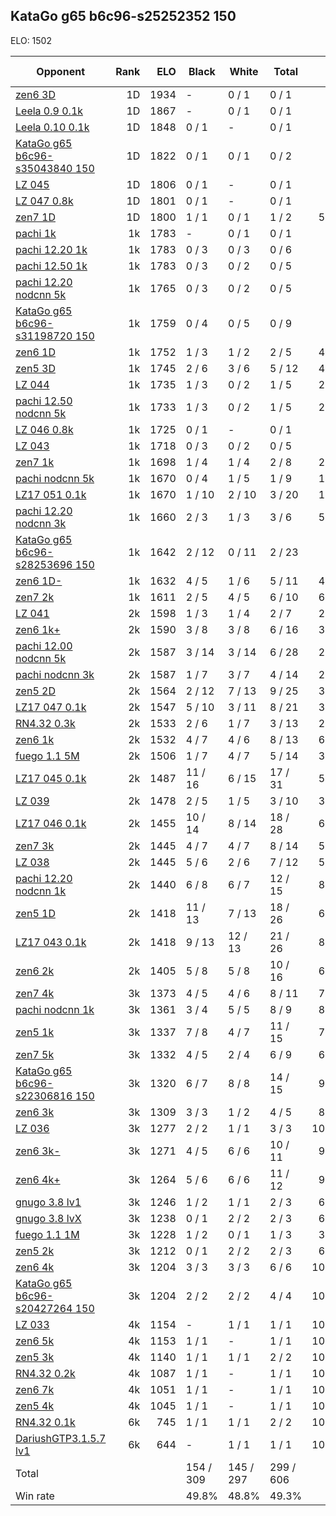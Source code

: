 ## KataGo g65 b6c96-s25252352 150 ##

ELO: 1502

Opponent | Rank | ELO | Black | White | Total | Win rate
---------|-----:|----:|-------|-------|-------|-------:
[zen6 3D](zen6%203D.md) | 1D | 1934 | - | 0 / 1 | 0 / 1 | 0.0%
[Leela 0.9 0.1k](Leela%200.9%200.1k.md) | 1D | 1867 | - | 0 / 1 | 0 / 1 | 0.0%
[Leela 0.10 0.1k](Leela%200.10%200.1k.md) | 1D | 1848 | 0 / 1 | - | 0 / 1 | 0.0%
[KataGo g65 b6c96-s35043840 150](KataGo%20g65%20b6c96-s35043840%20150.md) | 1D | 1822 | 0 / 1 | 0 / 1 | 0 / 2 | 0.0%
[LZ 045](LZ%20045.md) | 1D | 1806 | 0 / 1 | - | 0 / 1 | 0.0%
[LZ 047 0.8k](LZ%20047%200.8k.md) | 1D | 1801 | 0 / 1 | - | 0 / 1 | 0.0%
[zen7 1D](zen7%201D.md) | 1D | 1800 | 1 / 1 | 0 / 1 | 1 / 2 | 50.0%
[pachi 1k](pachi%201k.md) | 1k | 1783 | - | 0 / 1 | 0 / 1 | 0.0%
[pachi 12.20 1k](pachi%2012.20%201k.md) | 1k | 1783 | 0 / 3 | 0 / 3 | 0 / 6 | 0.0%
[pachi 12.50 1k](pachi%2012.50%201k.md) | 1k | 1783 | 0 / 3 | 0 / 2 | 0 / 5 | 0.0%
[pachi 12.20 nodcnn 5k](pachi%2012.20%20nodcnn%205k.md) | 1k | 1765 | 0 / 3 | 0 / 2 | 0 / 5 | 0.0%
[KataGo g65 b6c96-s31198720 150](KataGo%20g65%20b6c96-s31198720%20150.md) | 1k | 1759 | 0 / 4 | 0 / 5 | 0 / 9 | 0.0%
[zen6 1D](zen6%201D.md) | 1k | 1752 | 1 / 3 | 1 / 2 | 2 / 5 | 40.0%
[zen5 3D](zen5%203D.md) | 1k | 1745 | 2 / 6 | 3 / 6 | 5 / 12 | 41.7%
[LZ 044](LZ%20044.md) | 1k | 1735 | 1 / 3 | 0 / 2 | 1 / 5 | 20.0%
[pachi 12.50 nodcnn 5k](pachi%2012.50%20nodcnn%205k.md) | 1k | 1733 | 1 / 3 | 0 / 2 | 1 / 5 | 20.0%
[LZ 046 0.8k](LZ%20046%200.8k.md) | 1k | 1725 | 0 / 1 | - | 0 / 1 | 0.0%
[LZ 043](LZ%20043.md) | 1k | 1718 | 0 / 3 | 0 / 2 | 0 / 5 | 0.0%
[zen7 1k](zen7%201k.md) | 1k | 1698 | 1 / 4 | 1 / 4 | 2 / 8 | 25.0%
[pachi nodcnn 5k](pachi%20nodcnn%205k.md) | 1k | 1670 | 0 / 4 | 1 / 5 | 1 / 9 | 11.1%
[LZ17 051 0.1k](LZ17%20051%200.1k.md) | 1k | 1670 | 1 / 10 | 2 / 10 | 3 / 20 | 15.0%
[pachi 12.20 nodcnn 3k](pachi%2012.20%20nodcnn%203k.md) | 1k | 1660 | 2 / 3 | 1 / 3 | 3 / 6 | 50.0%
[KataGo g65 b6c96-s28253696 150](KataGo%20g65%20b6c96-s28253696%20150.md) | 1k | 1642 | 2 / 12 | 0 / 11 | 2 / 23 | 8.7%
[zen6 1D-](zen6%201D-.md) | 1k | 1632 | 4 / 5 | 1 / 6 | 5 / 11 | 45.5%
[zen7 2k](zen7%202k.md) | 1k | 1611 | 2 / 5 | 4 / 5 | 6 / 10 | 60.0%
[LZ 041](LZ%20041.md) | 2k | 1598 | 1 / 3 | 1 / 4 | 2 / 7 | 28.6%
[zen6 1k+](zen6%201k+.md) | 2k | 1590 | 3 / 8 | 3 / 8 | 6 / 16 | 37.5%
[pachi 12.00 nodcnn 5k](pachi%2012.00%20nodcnn%205k.md) | 2k | 1587 | 3 / 14 | 3 / 14 | 6 / 28 | 21.4%
[pachi nodcnn 3k](pachi%20nodcnn%203k.md) | 2k | 1587 | 1 / 7 | 3 / 7 | 4 / 14 | 28.6%
[zen5 2D](zen5%202D.md) | 2k | 1564 | 2 / 12 | 7 / 13 | 9 / 25 | 36.0%
[LZ17 047 0.1k](LZ17%20047%200.1k.md) | 2k | 1547 | 5 / 10 | 3 / 11 | 8 / 21 | 38.1%
[RN4.32 0.3k](RN4.32%200.3k.md) | 2k | 1533 | 2 / 6 | 1 / 7 | 3 / 13 | 23.1%
[zen6 1k](zen6%201k.md) | 2k | 1532 | 4 / 7 | 4 / 6 | 8 / 13 | 61.5%
[fuego 1.1 5M](fuego%201.1%205M.md) | 2k | 1506 | 1 / 7 | 4 / 7 | 5 / 14 | 35.7%
[LZ17 045 0.1k](LZ17%20045%200.1k.md) | 2k | 1487 | 11 / 16 | 6 / 15 | 17 / 31 | 54.8%
[LZ 039](LZ%20039.md) | 2k | 1478 | 2 / 5 | 1 / 5 | 3 / 10 | 30.0%
[LZ17 046 0.1k](LZ17%20046%200.1k.md) | 2k | 1455 | 10 / 14 | 8 / 14 | 18 / 28 | 64.3%
[zen7 3k](zen7%203k.md) | 2k | 1445 | 4 / 7 | 4 / 7 | 8 / 14 | 57.1%
[LZ 038](LZ%20038.md) | 2k | 1445 | 5 / 6 | 2 / 6 | 7 / 12 | 58.3%
[pachi 12.20 nodcnn 1k](pachi%2012.20%20nodcnn%201k.md) | 2k | 1440 | 6 / 8 | 6 / 7 | 12 / 15 | 80.0%
[zen5 1D](zen5%201D.md) | 2k | 1418 | 11 / 13 | 7 / 13 | 18 / 26 | 69.2%
[LZ17 043 0.1k](LZ17%20043%200.1k.md) | 2k | 1418 | 9 / 13 | 12 / 13 | 21 / 26 | 80.8%
[zen6 2k](zen6%202k.md) | 2k | 1405 | 5 / 8 | 5 / 8 | 10 / 16 | 62.5%
[zen7 4k](zen7%204k.md) | 3k | 1373 | 4 / 5 | 4 / 6 | 8 / 11 | 72.7%
[pachi nodcnn 1k](pachi%20nodcnn%201k.md) | 3k | 1361 | 3 / 4 | 5 / 5 | 8 / 9 | 88.9%
[zen5 1k](zen5%201k.md) | 3k | 1337 | 7 / 8 | 4 / 7 | 11 / 15 | 73.3%
[zen7 5k](zen7%205k.md) | 3k | 1332 | 4 / 5 | 2 / 4 | 6 / 9 | 66.7%
[KataGo g65 b6c96-s22306816 150](KataGo%20g65%20b6c96-s22306816%20150.md) | 3k | 1320 | 6 / 7 | 8 / 8 | 14 / 15 | 93.3%
[zen6 3k](zen6%203k.md) | 3k | 1309 | 3 / 3 | 1 / 2 | 4 / 5 | 80.0%
[LZ 036](LZ%20036.md) | 3k | 1277 | 2 / 2 | 1 / 1 | 3 / 3 | 100.0%
[zen6 3k-](zen6%203k-.md) | 3k | 1271 | 4 / 5 | 6 / 6 | 10 / 11 | 90.9%
[zen6 4k+](zen6%204k+.md) | 3k | 1264 | 5 / 6 | 6 / 6 | 11 / 12 | 91.7%
[gnugo 3.8 lv1](gnugo%203.8%20lv1.md) | 3k | 1246 | 1 / 2 | 1 / 1 | 2 / 3 | 66.7%
[gnugo 3.8 lvX](gnugo%203.8%20lvX.md) | 3k | 1238 | 0 / 1 | 2 / 2 | 2 / 3 | 66.7%
[fuego 1.1 1M](fuego%201.1%201M.md) | 3k | 1228 | 1 / 2 | 0 / 1 | 1 / 3 | 33.3%
[zen5 2k](zen5%202k.md) | 3k | 1212 | 0 / 1 | 2 / 2 | 2 / 3 | 66.7%
[zen6 4k](zen6%204k.md) | 3k | 1204 | 3 / 3 | 3 / 3 | 6 / 6 | 100.0%
[KataGo g65 b6c96-s20427264 150](KataGo%20g65%20b6c96-s20427264%20150.md) | 3k | 1204 | 2 / 2 | 2 / 2 | 4 / 4 | 100.0%
[LZ 033](LZ%20033.md) | 4k | 1154 | - | 1 / 1 | 1 / 1 | 100.0%
[zen6 5k](zen6%205k.md) | 4k | 1153 | 1 / 1 | - | 1 / 1 | 100.0%
[zen5 3k](zen5%203k.md) | 4k | 1140 | 1 / 1 | 1 / 1 | 2 / 2 | 100.0%
[RN4.32 0.2k](RN4.32%200.2k.md) | 4k | 1087 | 1 / 1 | - | 1 / 1 | 100.0%
[zen6 7k](zen6%207k.md) | 4k | 1051 | 1 / 1 | - | 1 / 1 | 100.0%
[zen5 4k](zen5%204k.md) | 4k | 1045 | 1 / 1 | - | 1 / 1 | 100.0%
[RN4.32 0.1k](RN4.32%200.1k.md) | 6k | 745 | 1 / 1 | 1 / 1 | 2 / 2 | 100.0%
[DariushGTP3.1.5.7 lv1](DariushGTP3.1.5.7%20lv1.md) | 6k | 644 | - | 1 / 1 | 1 / 1 | 100.0%
Total | | | 154 / 309 | 145 / 297 | 299 / 606 | 
Win rate| | | 49.8% | 48.8% | 49.3% | 
